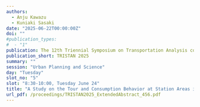```yaml
---
authors:
  - Anju Kawazu
  - Kuniaki Sasaki
date: "2025-06-22T00:00:00Z"
doi: ""
#publication_types:
#  - "1"
publication: The 12th Triennial Symposium on Transportation Analysis conference
publication_short: TRISTAN 2025
summary: ""
session: "Urban Planning and Science"
day: "Tuesday"
slot_no: "5"
slot: "8:30-10:00, Tuesday June 24"
title: "A Study on the Tour and Consumption Behavior at Station Areas in Considering the Green Coverage"
url_pdf: /proceedings/TRISTAN2025_ExtendedAbstract_456.pdf
---
```

